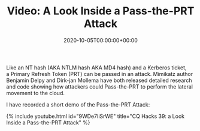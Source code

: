 ﻿---
ref: video-pass-the-prt-attack
title: 'Video: A&nbsp;Look Inside a&nbsp;Pass-the-PRT Attack'
date: '2020-10-05T00:00:00+00:00'
layout: post
permalink: /en/video-pass-the-prt-attack/
image: https://4f2bcn3u2m2u2z7ghc17a5jm-wpengine.netdna-ssl.com/wp-content/uploads/2020/10/thumbnail-hacks-39-780x370.jpg
lang: en
tags:
    - 'Azure Active Directory'
    - Security
    - Video
---

Like an&nbsp;NT hash (AKA NTLM hash AKA MD4 hash) and&nbsp;a&nbsp;Kerberos ticket, a&nbsp;Primary Refresh Token (PRT) can be&nbsp;passed in&nbsp;an&nbsp;attack. Mimikatz author Benjamin Delpy and&nbsp;Dirk-jan Mollema have both released detailed research and&nbsp;code showing how attackers could Pass-the-PRT to&nbsp;perform the&nbsp;lateral movement to&nbsp;the&nbsp;cloud.

I have recorded a&nbsp;short demo of&nbsp;the&nbsp;Pass-the-PRT Attack:

{% include youtube.html id="9WDe7IiSrWE" title="CQ Hacks 39: a&nbsp;Look Inside a Pass-the-PRT Attack" %}
